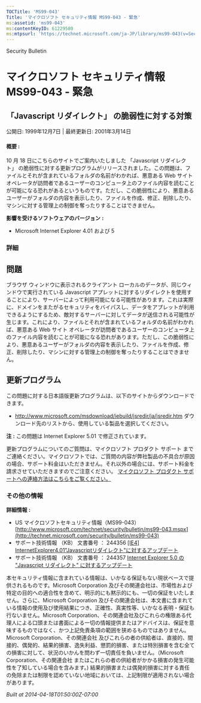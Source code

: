 ```yaml
---
TOCTitle: 'MS99-043'
Title: 'マイクロソフト セキュリティ情報 MS99-043 - 緊急'
ms:assetid: 'ms99-043'
ms:contentKeyID: 61229580
ms:mtpsurl: 'https://technet.microsoft.com/ja-JP/library/ms99-043(v=Security.10)'
---
```


Security Bulletin

マイクロソフト セキュリティ情報 MS99-043 - 緊急
===============================================

「Javascript リダイレクト」 の脆弱性に対する対策
------------------------------------------------

公開日: 1999年12月7日 | 最終更新日: 2001年3月14日

#### 概要 :

10 月 18 日にこちらのサイトでご案内いたしました 「Javascript リダイレクト」 の脆弱性に対する更新プログラムがリリースされました。この問題は、ファイルとそれが含まれているフォルダの名前がわかれば、悪意ある Web サイトオペレータが訪問者であるユーザーのコンピュータ上のファイル内容を読むことが可能になる恐れがあるというものです。ただし、この脆弱性により、悪意あるユーザーがフォルダの内容を表示したり、ファイルを作成、修正、削除したり、マシンに対する管理上の制御を奪ったりすることはできません。

**影響を受けるソフトウェアのバージョン** **:**

-   Microsoft Internet Explorer 4.01 および 5

### 詳細

問題
----

<span></span>
ブラウザ ウィンドウに表示されるクライアント ローカルのデータが、同じウィンドウで実行されている Javascript アプレットに対するリダイレクトを使用することにより、サーバーによって利用可能になる可能性があります。これは実際に、ドメインをまたがるセキュリティをバイパスし、データをアプレットが利用できるようにするため、敵対するサーバーに対してデータが送信される可能性が生じます。これにより、ファイルとそれが含まれているフォルダの名前がわかれば、悪意ある Web サイト オペレータが訪問者であるユーザーのコンピュータ上のファイル内容を読むことが可能になる恐れがあります。ただし、この脆弱性により、悪意あるユーザーがフォルダの内容を表示したり、ファイルを作成、修正、削除したり、マシンに対する管理上の制御を奪ったりすることはできません。

更新プログラム
--------------

<span></span>
この問題に対する日本語版更新プログラムは、以下のサイトからダウンロードできます。

-   <http://www.microsoft.com/msdownload/iebuild/jsredir/ja/jsredir.htm>
    ダウンロード先のリストから、使用している製品を選択してください。

**注** **:**
この問題は Internet Explorer 5.01 で修正されています。

更新プログラムについてのご質問は、マイクロソフト プロダクト サポート までご連絡ください。マイクロソフトでは、ご質問の内容が弊社製品の不具合が原因の場合、サポート料金はいただきません。それ以外の場合には、サポート料金を請求させていただきますのでご注意ください。
[マイクロソフト プロダクト サポートへの連絡方法はこちらをご覧ください。](http://www.microsoft.com/japan/security/support/patchqa.mspx)

### その他の情報

**詳細情報** **:**

-   US マイクロソフトセキュリティ情報（MS99-043）
    [http://www.microsoft.com/technet/security/bulletin/ms99-043.mspx](http://technet.microsoft.com/security/bulletin/ms99-043)
-   サポート技術情報 （KB） 文書番号 ： 244356
    [\[IE4\] InternetExplorer4.01"Javascriptリダイレクト"に対するアップデート](http://support.microsoft.com/kb/244356)
-   サポート技術情報 （KB） 文書番号 ： 244357
    [Internet Explorer 5.0 の "Javascript リダイレクト" に対するアップデート](http://support.microsoft.com/kb/244357)

本セキュリティ情報に含まれている情報は、いかなる保証もない現状ベースで提供されるものです。Microsoft Corporation 及びその関連会社は、市場性および特定の目的への適合性を含めて、明示的にも黙示的にも、一切の保証をいたしません。さらに、Microsoft Corporation 及びその関連会社は、本文書に含まれている情報の使用及び使用結果につき、正確性、真実性等、いかなる表明・保証も行ないません。Microsoft Corporation、その関連会社及びこれらの権限ある代理人による口頭または書面による一切の情報提供またはアドバイスは、保証を意味するものではなく、かつ上記免責条項の範囲を狭めるものではありません。Microsoft Corporation、その関連会社 及びこれらの者の供給者は、直接的、間接的、偶発的、結果的損害、逸失利益、懲罰的損害、または特別損害を含む全ての損害に対して、状況のいかんを問わず一切責任を負いません。（Microsoft Corporation、その関連会社 またはこれらの者の供給者がかかる損害の発生可能性を了知している場合を含みます。) 結果的損害または偶発的損害に対する責任の免除または制限を認めていない地域においては、上記制限が適用されない場合があります。

*Built at 2014-04-18T01:50:00Z-07:00*
